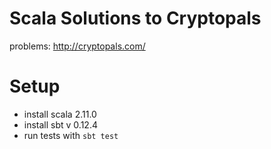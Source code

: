 # Scala Solutions to Cryptopals

problems: http://cryptopals.com/

# Setup

- install scala 2.11.0
- install sbt v 0.12.4
- run tests with `sbt test`